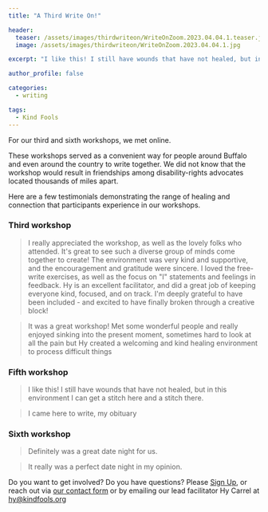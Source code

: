 ```yaml
---
title: "A Third Write On!"

header:
  teaser: /assets/images/thirdwriteon/WriteOnZoom.2023.04.04.1.teaser.jpg
  image: /assets/images/thirdwriteon/WriteOnZoom.2023.04.04.1.jpg

excerpt: "I like this! I still have wounds that have not healed, but in this environment I can get a stitch here and a stitch there."

author_profile: false

categories:
  - writing

tags:
  - Kind Fools
---
```



For our third and sixth workshops, we met online. 

These workshops served as a convenient way for people around Buffalo and even around the country to write together. We did not know that the workshop would result in friendships among disability-rights advocates located thousands of miles apart. 

Here are a few testimonials demonstrating the range of healing and connection that participants experience in our workshops.

### Third workshop

> I really appreciated the workshop, as well as the lovely folks who attended. It's great to see such a diverse group of minds come together to create! The environment was very kind and supportive, and the encouragement and gratitude were sincere. I loved the free-write exercises, as well as the focus on "I" statements and feelings in feedback. Hy is an excellent facilitator, and did a great job of keeping everyone kind, focused, and on track. I'm deeply grateful to have been included - and excited to have finally broken through a creative block!

> It was a great workshop!  Met some wonderful people and really enjoyed sinking into the present moment, sometimes hard to look at all the pain but Hy created a welcoming and kind healing environment to process difficult things

### Fifth workshop

> I like this! I still have wounds that have not healed, but in this environment I can get a stitch here and a stitch there.

> I came here to write, my obituary

### Sixth workshop

> Definitely was a great date night for us.

> It really was a perfect date night in my opinion.


Do you want to get involved? Do you have questions? Please [Sign Up](/writeon), or reach out via [our contact form](
https://docs.google.com/forms/d/1Wj5y8ASondVinKovjU4feQgDX7PNfCs12B4aHEiegx4/viewform) or by emailing our lead facilitator Hy Carrel at [hy@kindfools.org](mailto:hy@kindfools.org)

